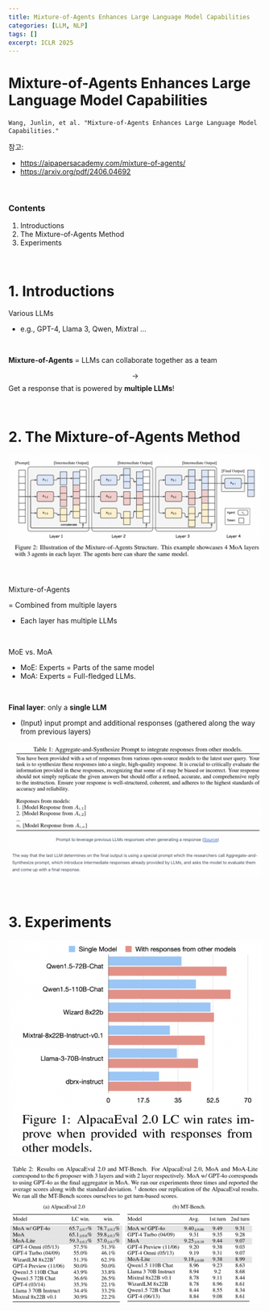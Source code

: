 ```yaml
---
title: Mixture-of-Agents Enhances Large Language Model Capabilities
categories: [LLM, NLP]
tags: []
excerpt: ICLR 2025
---
```


<script src="https://cdn.mathjax.org/mathjax/latest/MathJax.js?config=TeX-AMS-MML_HTMLorMML" type="text/javascript"></script>

# Mixture-of-Agents Enhances Large Language Model Capabilities

```
Wang, Junlin, et al. "Mixture-of-Agents Enhances Large Language Model Capabilities." 
```

참고: 

- https://aipapersacademy.com/mixture-of-agents/
- https://arxiv.org/pdf/2406.04692

<br>

### Contents

1. Introductions
1. The Mixture-of-Agents Method
1. Experiments

<br>

# 1. Introductions

Various LLMs

- e.g., GPT-4, Llama 3, Qwen, Mixtral ...

<br>

**Mixture-of-Agents** = LLMs can collaborate together as a team

$$\rightarrow$$ Get a response that is powered by **multiple LLMs**!

<br>

# 2. The Mixture-of-Agents Method

![figure2](/assets/img/llm/img185.png)

<br>

Mixture-of-Agents 

= Combined from multiple layers

- Each layer has multiple LLMs

<br>

MoE vs. MoA

- MoE: Experts = Parts of the same model
- MoA: Experts = Full-fledged LLMs.

<br>

**Final layer**: only a **single LLM**

- (Input) input prompt and additional responses (gathered along the way from previous layers)

![figure2](/assets/img/llm/img186.png)

<br>

# 3. Experiments

![figure2](/assets/img/llm/img187.png)

![figure2](/assets/img/llm/img188.png)



<br>
